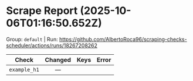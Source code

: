 # Scrape Report (2025-10-06T01:16:50.652Z)

Group: `default`  |  Run: https://github.com/AlbertoRoca96/scraping-checks-scheduler/actions/runs/18267208262

| Check | Changed | Keys | Error |
|---|:---:|:--|:--|
| `example_h1` | — |  |  |
